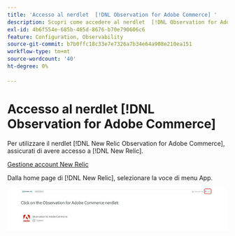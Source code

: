 ```yaml
---
title: 'Accesso al nerdlet  [!DNL Observation for Adobe Commerce] '
description: Scopri come accedere al nerdlet  [!DNL Observation for Adobe Commerce] .
exl-id: 4b6f554e-685b-465d-8676-b70e790606c6
feature: Configuration, Observability
source-git-commit: b7b0ffc18c33e7e7326a7b34e64a908e210ea151
workflow-type: tm+mt
source-wordcount: '40'
ht-degree: 0%

---
```


# Accesso al nerdlet [!DNL Observation for Adobe Commerce]

Per utilizzare il nerdlet [!DNL New Relic Observation for Adobe Commerce], assicurati di avere accesso a [!DNL New Relic].

[Gestione account New Relic](https://experienceleague.adobe.com/en/docs/commerce-on-cloud/user-guide/monitor/new-relic/account-management)

Dalla home page di [!DNL New Relic], selezionare la voce di menu App.

![Home page di New Relic](../../assets/tools/observation-for-adobe-commerce/new-relic-homepage.jpeg)
